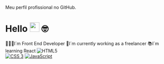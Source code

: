 Meu perfil profissional no GitHub.

# Hello <img src="https://media.giphy.com/media/hvRJCLFzcasrR4ia7z/giphy.gif" width="30"> 🤓
👨🏽‍💻I´m Front End Developer
💼I´m currently working as a freelancer
📚I´m learning React
![HTML5](https://img.shields.io/badge/-HTML5-232323?style=flat&labelColor=E34F26&logo=html5&logoColor=ffffff)
<br>
[![CSS 3](https://img.shields.io/badge/CSS3-1572B6?style=for-the-badge&logo=css3&logoColor=white)](https://hcode.com.br/cursos/CSS3)
[![JavaScript](https://img.shields.io/badge/JavaScript-F7DF1E?style=for-the-badge&logo=javascript&logoColor=black)](https://hcode.com.br/cursos/JSFULL)

<a href="#">

</a>
